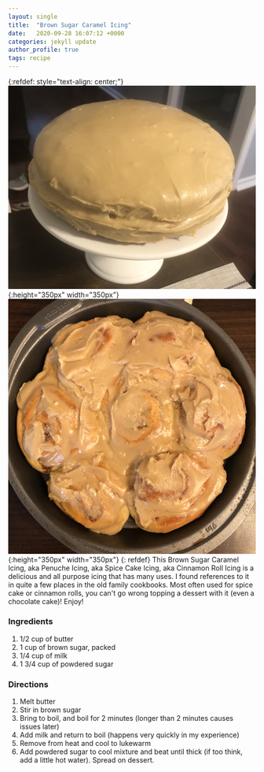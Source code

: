 ```yaml
---
layout: single
title:  "Brown Sugar Caramel Icing"
date:   2020-09-28 16:07:12 +0000
categories: jekyll update
author_profile: true
tags: recipe
---
```

{:refdef: style="text-align: center;"}
![Spice Cake](/assets/images/spice-cake-iced.jpg){:height="350px" width="350px"}
![Cinnamon Rolls](/assets/images/cinnamon-rolls-iced.png){:height="350px" width="350px"}
{: refdef}
This Brown Sugar Caramel Icing, aka Penuche Icing, aka Spice Cake Icing, aka Cinnamon Roll Icing is a delicious and all purpose icing that has many uses. I found references to it in quite a few places in the old family cookbooks. Most often used for spice cake or cinnamon rolls, you can't go wrong topping a dessert with it (even a chocolate cake)! Enjoy!

### Ingredients
 1. 1/2 cup of butter
 2. 1 cup of brown sugar, packed
 3. 1/4 cup of milk
 4. 1 3/4 cup of powdered sugar

### Directions
 1. Melt butter
 2. Stir in brown sugar
 3. Bring to boil, and boil for 2 minutes (longer than 2 minutes causes issues later)
 4. Add milk and return to boil (happens very quickly in my experience)
 5. Remove from heat and cool to lukewarm
 6. Add powdered sugar to cool mixture and beat until thick (if too think, add a little hot water). Spread on dessert.











